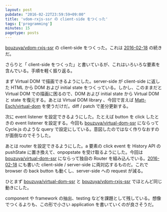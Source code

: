 ```yaml
---
layout: post
pubdate: "2016-02-22T23:59:59+09:00"
title: 'vdom-rxjs-ssr の client-side をつくった'
tags: ['programming']
minutes: 15
pagetype: posts
---
```

[bouzuya/vdom-rxjs-ssr][] の client-side をつくった。これは [2016-02-18][] の続きだ。

さらりと「 client-side をつくった」と書いているが、これはいろいろな要素を含んでいる。手順を軽く振り返る。

まず Virtual DOM で描画できるようにした。server-side が client-side に返した HTML から DOM および initial state をつくっている。しかし、このままだと Virtual DOM  での描画に困るので、DOM および initial state から Virtual DOM と state を復元する。あとは Virtual DOM library 、今回で言えば [Matt-Esch/virtual-dom][] を使うだけだ。diff / patch で差分更新する。

次に event listener を設定できるようにした。たとえば button を click したときの event listener を設定する。今回も [bouzuya/virtual-dom-ssr][] にならって Cycle.js のような query で設定にしている。意図したのではなく作りなおすのが面倒なのでそうした。

あとは router を設定できるようにした。a 要素の click event を History API の pushState に置き換えて、onpopstate を受け取るようにした。今回は [bouzuya/virtual-dom-ssr][] にならって独自の Router を組み込んでいる。[2016-02-18][] にも書いた client-side / server-side に両対応するものだ。これで browser の back button も動くし、server-side への request が減る。

ひとまず [bouzuya/virtual-dom-ssr][] と [bouzuya/vdom-rxjs-ssr][] でほとんど同じ動きにした。

component や framework の抽出、testing などを課題として残している。想像でつくるよりも、この形で小さい application を書いていくのが良さそうだ。

[2016-02-18]: http://blog.bouzuya.net/2016/02/18/
[Matt-Esch/virtual-dom]: https://github.com/Matt-Esch/virtual-dom
[bouzuya/vdom-rxjs-ssr]: https://github.com/bouzuya/vdom-rxjs-ssr
[bouzuya/virtual-dom-ssr]: https://github.com/bouzuya/virtual-dom-ssr
